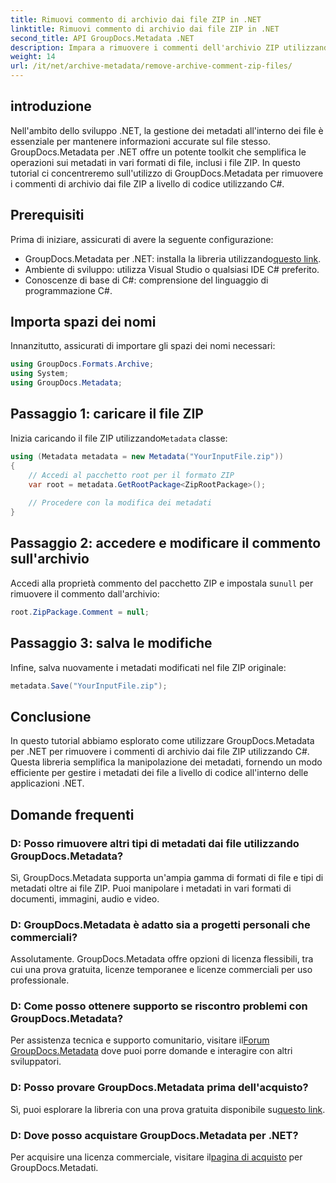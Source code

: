 ```yaml
---
title: Rimuovi commento di archivio dai file ZIP in .NET
linktitle: Rimuovi commento di archivio dai file ZIP in .NET
second_title: API GroupDocs.Metadata .NET
description: Impara a rimuovere i commenti dell'archivio ZIP utilizzando GroupDocs.Metadata per .NET. Migliora le tue capacità di gestione dei metadati.
weight: 14
url: /it/net/archive-metadata/remove-archive-comment-zip-files/
---
```

## introduzione
Nell'ambito dello sviluppo .NET, la gestione dei metadati all'interno dei file è essenziale per mantenere informazioni accurate sul file stesso. GroupDocs.Metadata per .NET offre un potente toolkit che semplifica le operazioni sui metadati in vari formati di file, inclusi i file ZIP. In questo tutorial ci concentreremo sull'utilizzo di GroupDocs.Metadata per rimuovere i commenti di archivio dai file ZIP a livello di codice utilizzando C#. 
## Prerequisiti
Prima di iniziare, assicurati di avere la seguente configurazione:
-  GroupDocs.Metadata per .NET: installa la libreria utilizzando[questo link](https://releases.groupdocs.com/metadata/net/).
- Ambiente di sviluppo: utilizza Visual Studio o qualsiasi IDE C# preferito.
- Conoscenze di base di C#: comprensione del linguaggio di programmazione C#.

## Importa spazi dei nomi
Innanzitutto, assicurati di importare gli spazi dei nomi necessari:
```csharp
using GroupDocs.Formats.Archive;
using System;
using GroupDocs.Metadata;
```

## Passaggio 1: caricare il file ZIP
 Inizia caricando il file ZIP utilizzando`Metadata` classe:
```csharp
using (Metadata metadata = new Metadata("YourInputFile.zip"))
{
    // Accedi al pacchetto root per il formato ZIP
    var root = metadata.GetRootPackage<ZipRootPackage>();
    
    // Procedere con la modifica dei metadati
}
```
## Passaggio 2: accedere e modificare il commento sull'archivio
Accedi alla proprietà commento del pacchetto ZIP e impostala su`null` per rimuovere il commento dall'archivio:
```csharp
root.ZipPackage.Comment = null;
```
## Passaggio 3: salva le modifiche
Infine, salva nuovamente i metadati modificati nel file ZIP originale:
```csharp
metadata.Save("YourInputFile.zip");
```

## Conclusione
In questo tutorial abbiamo esplorato come utilizzare GroupDocs.Metadata per .NET per rimuovere i commenti di archivio dai file ZIP utilizzando C#. Questa libreria semplifica la manipolazione dei metadati, fornendo un modo efficiente per gestire i metadati dei file a livello di codice all'interno delle applicazioni .NET.

## Domande frequenti
### D: Posso rimuovere altri tipi di metadati dai file utilizzando GroupDocs.Metadata?
Sì, GroupDocs.Metadata supporta un'ampia gamma di formati di file e tipi di metadati oltre ai file ZIP. Puoi manipolare i metadati in vari formati di documenti, immagini, audio e video.
### D: GroupDocs.Metadata è adatto sia a progetti personali che commerciali?
Assolutamente. GroupDocs.Metadata offre opzioni di licenza flessibili, tra cui una prova gratuita, licenze temporanee e licenze commerciali per uso professionale.
### D: Come posso ottenere supporto se riscontro problemi con GroupDocs.Metadata?
 Per assistenza tecnica e supporto comunitario, visitare il[Forum GroupDocs.Metadata](https://forum.groupdocs.com/c/metadata/14) dove puoi porre domande e interagire con altri sviluppatori.
### D: Posso provare GroupDocs.Metadata prima dell'acquisto?
 Sì, puoi esplorare la libreria con una prova gratuita disponibile su[questo link](https://releases.groupdocs.com/).
### D: Dove posso acquistare GroupDocs.Metadata per .NET?
 Per acquisire una licenza commerciale, visitare il[pagina di acquisto](https://purchase.groupdocs.com/buy) per GroupDocs.Metadati.